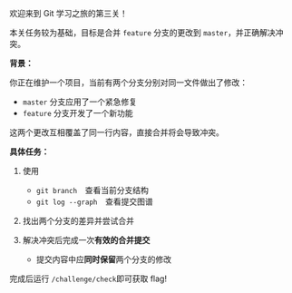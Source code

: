 欢迎来到 Git 学习之旅的第三关！

本关任务较为基础，目标是合并 `feature` 分支的更改到 `master`，并正确解决冲突。

**背景：**

你正在维护一个项目，当前有两个分支分别对同一文件做出了修改： 

   - `master` 分支应用了一个紧急修复 
   - `feature` 分支开发了一个新功能

这两个更改互相覆盖了同一行内容，直接合并将会导致冲突。

**具体任务：**

1. 使用 
   - `git branch` 查看当前分支结构 
   - `git log --graph` 查看提交图谱 

2. 找出两个分支的差异并尝试合并 

3. 解决冲突后完成一次**有效的合并提交** 

   - 提交内容中应**同时保留**两个分支的修改

完成后运行 `/challenge/check`即可获取 flag!

